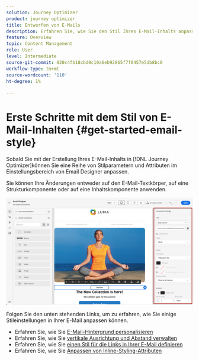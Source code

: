 ```yaml
---
solution: Journey Optimizer
product: journey optimizer
title: Entwerfen von E-Mails
description: Erfahren Sie, wie Sie den Stil Ihres E-Mail-Inhalts anpassen.
feature: Overview
topic: Content Management
role: User
level: Intermediate
source-git-commit: 020c4fb18cbd0c10a6eb92865f7f0457e5db8bc0
workflow-type: tm+mt
source-wordcount: '110'
ht-degree: 1%

---
```


# Erste Schritte mit dem Stil von E-Mail-Inhalten {#get-started-email-style}

Sobald Sie mit der Erstellung Ihres E-Mail-Inhalts in [!DNL Journey Optimizer]können Sie eine Reihe von Stilparametern und Attributen im Einstellungsbereich von Email Designer anpassen.

Sie können Ihre Änderungen entweder auf den E-Mail-Textkörper, auf eine Strukturkomponente oder auf eine Inhaltskomponente anwenden.

![](assets/email_designer_content_components_settings.png)

Folgen Sie den unten stehenden Links, um zu erfahren, wie Sie einige Stileinstellungen in Ihrer E-Mail anpassen können.

* Erfahren Sie, wie Sie [E-Mail-Hintergrund personalisieren](backgrounds.md)
* Erfahren Sie, wie Sie [vertikale Ausrichtung und Abstand verwalten](alignment-and-padding.md)
* Erfahren Sie, wie Sie [einen Stil für die Links in Ihrer E-Mail definieren](styling-links.md)
* Erfahren Sie, wie Sie [Anpassen von Inline-Styling-Attributen](inline-styling.md)